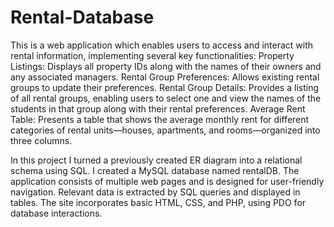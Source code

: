 # Rental-Database

This is a web application which enables users to access and interact with rental information, implementing several key functionalities:
  Property Listings: Displays all property IDs along with the names of their owners and any associated managers.
  Rental Group Preferences: Allows existing rental groups to update their preferences.
  Rental Group Details: Provides a listing of all rental groups, enabling users to select one and view the names of the students in that group along with their rental preferences.
  Average Rent Table: Presents a table that shows the average monthly rent for different categories of rental units—houses, apartments, and rooms—organized into three columns.

In this project I turned a previously created ER diagram into a relational schema using SQL. I created a MySQL database named rentalDB. The application consists of multiple web pages and is designed for user-friendly navigation. Relevant data is extracted by SQL queries and displayed in tables. The site incorporates basic HTML, CSS, and PHP, using PDO for database interactions.

